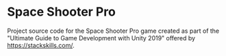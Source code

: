 # Space Shooter Pro

Project source code for the Space Shooter Pro game created as part of the "Ultimate Guide to Game Development with Unity 2019" offered by https://stackskills.com/.

